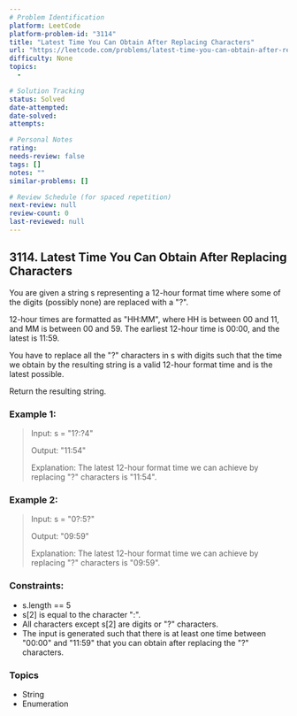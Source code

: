 ```yaml
---
# Problem Identification
platform: LeetCode
platform-problem-id: "3114"
title: "Latest Time You Can Obtain After Replacing Characters"
url: "https://leetcode.com/problems/latest-time-you-can-obtain-after-replacing-characters/"
difficulty: None
topics:
  -

# Solution Tracking
status: Solved
date-attempted:
date-solved:
attempts:

# Personal Notes
rating:
needs-review: false
tags: []
notes: ""
similar-problems: []

# Review Schedule (for spaced repetition)
next-review: null
review-count: 0
last-reviewed: null
---
```


## 3114. Latest Time You Can Obtain After Replacing Characters
You are given a string s representing a 12-hour format time where some of the digits (possibly none) are replaced with a "?".

12-hour times are formatted as "HH:MM", where HH is between 00 and 11, and MM is between 00 and 59. The earliest 12-hour time is 00:00, and the latest is 11:59.

You have to replace all the "?" characters in s with digits such that the time we obtain by the resulting string is a valid 12-hour format time and is the latest possible.

Return the resulting string.

### Example 1:

> Input: s = "1?:?4"
> 
> Output: "11:54"
> 
> Explanation: The latest 12-hour format time we can achieve by replacing "?" characters is "11:54".

### Example 2:

> Input: s = "0?:5?"
> 
> Output: "09:59"
> 
> Explanation: The latest 12-hour format time we can achieve by replacing "?" characters is "09:59".

 
### Constraints:

- s.length == 5
- s[2] is equal to the character ":".
- All characters except s[2] are digits or "?" characters.
- The input is generated such that there is at least one time between "00:00" and "11:59" that you can obtain after replacing the "?" characters.

### Topics

- String
- Enumeration
